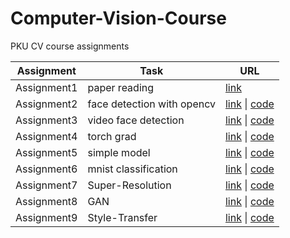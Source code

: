 # Computer-Vision-Course

PKU CV course assignments

| Assignment  | Task                       | URL                                                          |
| ----------- | -------------------------- | ------------------------------------------------------------ |
| Assignment1 | paper reading              | [link](https://akw2f3ita2.feishu.cn/docs/doccnn2OZ4wy6l2Uspx8INL9NGb) |
| Assignment2 | face detection with opencv | [link](https://akw2f3ita2.feishu.cn/docs/doccni45nlz4PxF6Y4LJJWwgEpg) \| [code](https://github.com/Browallia/Computer-Vision-Course/tree/main/Assignment2) |
| Assignment3 | video face detection       | [link](https://akw2f3ita2.feishu.cn/docs/doccnAqm1gN8SiZRoogWPXLjpFh) \| [code](https://github.com/Browallia/Computer-Vision-Course/tree/main/Assignment3)                                                             |
| Assignment4 | torch grad       | [link](https://akw2f3ita2.feishu.cn/docs/doccn5J472nc35li4l0DOfD7jtb) \| [code](https://github.com/Browallia/Computer-Vision-Course/tree/main/Assignment4)                                                             |
| Assignment5 | simple model       | [link](https://akw2f3ita2.feishu.cn/docs/doccn1SO5aQL0ILHK08gUsIWoBd) \| [code](https://github.com/Browallia/Computer-Vision-Course/tree/main/Assignment5)                                                             |
| Assignment6 | mnist classification       | [link](https://akw2f3ita2.feishu.cn/docs/doccn1vmcy9cRNDA1n82IBr2bNg) \| [code](https://github.com/Browallia/Computer-Vision-Course/tree/main/Assignment6)                                                             |
| Assignment7 | Super-Resolution       | [link](https://akw2f3ita2.feishu.cn/docs/doccnIYdUfVIlQvcP0YI1r2fOlg) \| [code](https://github.com/Browallia/Computer-Vision-Course/tree/main/Assignment7)                                                             |
| Assignment8 | GAN       | [link](https://akw2f3ita2.feishu.cn/docs/doccn57mW7RoWv2zmJnLKrgUnqe) \| [code](https://github.com/Browallia/Computer-Vision-Course/tree/main/Assignment8)
| Assignment9 | Style-Transfer       | [link](https://akw2f3ita2.feishu.cn/docs/doccnAYgsSBmACP6gjh6HJdJZSe) \| [code](https://github.com/Browallia/Computer-Vision-Course/tree/main/Assignment9)                                                               |
